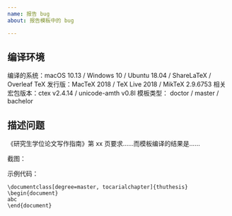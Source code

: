 ```yaml
---
name: 报告 bug
about: 报告模板中的 bug

---
```


## 编译环境
编译的系统：macOS 10.13 / Windows 10 / Ubuntu 18.04 / ShareLaTeX / Overleaf
TeX 发行版：MacTeX 2018 / TeX Live 2018 / MikTeX 2.9.6753
相关宏包版本：ctex v2.4.14 / unicode-amth v0.8l
模板类型： doctor / master / bachelor

## 描述问题
《研究生学位论文写作指南》第 xx 页要求……而模板编译的结果是……

截图：


示例代码：
```TeX
\documentclass[degree=master, tocarialchapter]{thuthesis}
\begin{document}
abc
\end{document}
```
